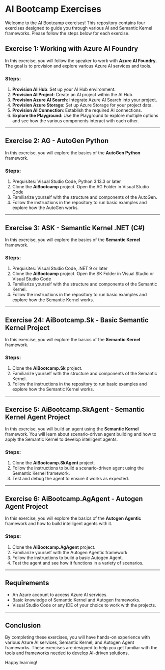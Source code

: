 # AI Bootcamp Exercises

Welcome to the AI Bootcamp exercises! This repository contains four exercises designed to guide you through various AI and Semantic Kernel frameworks. Please follow the steps below for each exercise.

## Exercise 1: Working with Azure AI Foundry

In this exercise, you will follow the speaker to work with **Azure AI Foundry**. The goal is to provision and explore various Azure AI services and tools.

### Steps:
1. **Provision AI Hub**: Set up your AI Hub environment.
2. **Provision AI Project**: Create an AI project within the AI Hub.
3. **Provision Azure AI Search**: Integrate Azure AI Search into your project.
4. **Provision Azure Storage**: Set up Azure Storage for your project data.
5. **Provision AI Connection**: Establish the required AI connections.
6. **Explore the Playground**: Use the Playground to explore multiple options and see how the various components interact with each other.

---

## Exercise 2: AG - AutoGen Python

In this exercise, you will explore the basics of the **AutoGen Python** framework.

### Steps:
1. Prequisites: Visual Studio Code, Python 3.13.3 or later
2. Clone the **AiBootcamp** project. Open the AG Folder in Visual Studio Code
2. Familiarize yourself with the structure and components of the AutoGen.
3. Follow the instructions in the repository to run basic examples and explore how the AutoGen works.

---

## Exercise 3: ASK - Semantic Kernel .NET (C#)

In this exercise, you will explore the basics of the **Semantic Kernel** framework.

### Steps:
1. Prequisites: Visual Studio Code, .NET 9 or later
2. Clone the **AiBootcamp** project. Open the SK Folder in Visual Studio or Visual Studio Code
2. Familiarize yourself with the structure and components of the Semantic Kernel.
3. Follow the instructions in the repository to run basic examples and explore how the Semantic Kernel works.

---

## Exercise 24: AiBootcamp.Sk - Basic Semantic Kernel Project

In this exercise, you will explore the basics of the **Semantic Kernel** framework.

### Steps:
1. Clone the **AiBootcamp.Sk** project.
2. Familiarize yourself with the structure and components of the Semantic Kernel.
3. Follow the instructions in the repository to run basic examples and explore how the Semantic Kernel works.

---

## Exercise 5: AiBootcamp.SkAgent - Semantic Kernel Agent Project

In this exercise, you will build an agent using the **Semantic Kernel** framework. You will learn about scenario-driven agent building and how to apply the Semantic Kernel to develop intelligent agents.

### Steps:
1. Clone the **AiBootcamp.SkAgent** project.
2. Follow the instructions to build a scenario-driven agent using the Semantic Kernel framework.
3. Test and debug the agent to ensure it works as expected.

---

## Exercise 6: AiBootcamp.AgAgent - Autogen Agent Project

In this exercise, you will explore the basics of the **Autogen Agentic** framework and how to build intelligent agents with it.

### Steps:
1. Clone the **AiBootcamp.AgAgent** project.
2. Familiarize yourself with the Autogen Agentic framework.
3. Follow the instructions to build a basic Autogen Agent.
4. Test the agent and see how it functions in a variety of scenarios.

---

## Requirements

- An Azure account to access Azure AI services.
- Basic knowledge of Semantic Kernel and Autogen frameworks.
- Visual Studio Code or any IDE of your choice to work with the projects.

---

## Conclusion

By completing these exercises, you will have hands-on experience with various Azure AI services, Semantic Kernel, and Autogen Agent frameworks. These exercises are designed to help you get familiar with the tools and frameworks needed to develop AI-driven solutions.

Happy learning!
